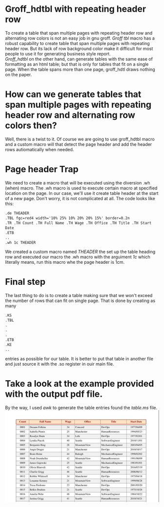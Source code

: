 # Groff_hdtbl with repeating header row
To create a table that span multiple pages with repeating header row and alternating row colors is not an easy job in gnu groff.
*Groff tbl* macro has a robust capability to create table that span multiple pages with repeating header row. But its lack of row background color make it difficult for most people to use it for generating business style report.  
*Groff_hdtbl* on the other hand, can generate tables with the same ease of formatting as an html table; but that is only for tables that fit on a single page. When the table spans more than one page, groff_hdtl draws nothing on the paper.
# How can we generate tables that span multiple pages with repeating header row and alternating row colors then?
Well, there is a twist to it. Of course we are going to use groff_hdtbl macro and a custom macro will that detect the page header and add the header rows autiomatically when needed.

# Page header Trap
We need to create a macro that will be executed using the diversion .wh (when) macro. The .wh macro is used to execute certain macro at specified location on the page. In our case, we'll use it create table header at the start of a new page. Don't worry, it is not complicated at all. The code looks like this:
```groff
.de THEADER
.TBL fgc=red4 width='10% 25% 10% 20% 20% 15%' border=0.2n
.TR .TH Count .TH Full Name .TH Wage .TH Office .TH Title .TH Start Date
.ETB
..
.wh 1c THEADER
```
We created a custom macro named *THEADER* the set up the table heading row and executed our macro the .wh macro with the arguiment _1c_ which literally means, run this macro whe the page header is 1cm.

# Final step
The last thing to do is to create a table making sure that we won't exceed the number of rows that can fit on single page. That is done by creating as many
```groff
.KS
.TBL
.
.
.
.ETB
.KE
..
```
entries as possible for our table. It is better to put that table in another file and just source it with the .so register in ouir main file.

# Take a look at the example provided with the output pdf file.
By the way, I used *awk* to generate the table entries found the _table.ms_ file.
![Screenshot of the output pdf file](screenshot.png)
 

